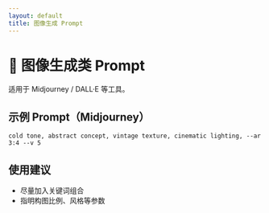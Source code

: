 ```yaml
---
layout: default
title: 图像生成 Prompt
---
```


# 🎨 图像生成类 Prompt

适用于 Midjourney / DALL·E 等工具。

## 示例 Prompt（Midjourney）

```
cold tone, abstract concept, vintage texture, cinematic lighting, --ar 3:4 --v 5
```

## 使用建议

- 尽量加入关键词组合
- 指明构图比例、风格等参数
